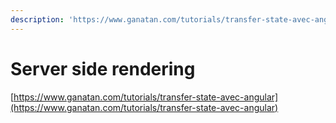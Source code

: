 ```yaml
---
description: 'https://www.ganatan.com/tutorials/transfer-state-avec-angular'
---
```


# Server side rendering

[https://www.ganatan.com/tutorials/transfer-state-avec-angular](https://www.ganatan.com/tutorials/transfer-state-avec-angular)

